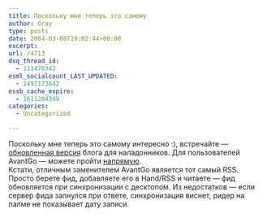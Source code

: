 ```yaml
---
title: Поскольку мне теперь это самому
author: Gray
type: posts
date: 2004-03-08T19:02:44+00:00
excerpt:
url: /4713
dsq_thread_id:
  - 111470342
esml_socialcount_LAST_UPDATED:
  - 1497173642
essb_cache_expire:
  - 1611204349
categories:
  - Uncategorized

---
```








Поскольку мне теперь это самому интересно :), встречайте &#8212; <a href="http://www.searchengines.ru/blog/" target="_blank">обновленная версия</a> блога для наладонников. Для пользователей AvantGo &#8212; можете пройти <a href="http://avantgo.com/mydevice/autoadd.html?title=BloGnot&#038;url=http%3A%2F%2Fwww.searchengines.ru/blog/indexpda.html&#038;max=100&#038;depth=0&#038;images=0&#038;links=1&#038;refresh=always&#038;hours=2&#038;dflags=127&#038;hour=0&#038;quarter=00&#038;s=00" target="_blank">напрямую</a>.  
Кстати, отличным заменителем AvantGo является тот самый RSS. Просто берете фид, добавляете его в Hand/RSS и читаете &#8212; фид обновляется при синхронизации с десктопом. Из недостатков &#8212; если сервер фида запнулся при ответе, синхронизация виснет, ридер на палме не показывает дату записи.